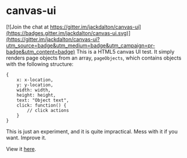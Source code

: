 # canvas-ui

[![Join the chat at https://gitter.im/jackdalton/canvas-ui](https://badges.gitter.im/jackdalton/canvas-ui.svg)](https://gitter.im/jackdalton/canvas-ui?utm_source=badge&utm_medium=badge&utm_campaign=pr-badge&utm_content=badge)
This is a HTML5 canvas UI test. It simply renders page objects from an array, `pageObjects`, which contains objects with the following structure:

    {
        x: x-location,
        y: y-location,
        width: width,
        height: height,
        text: "Object text",
        click: function() {
            // click actions
        }
    }

This is just an experiment, and it is quite impractical. Mess with it if you want. Improve it.

View it [here](http://jackdalton.github.io/canvas-ui).
